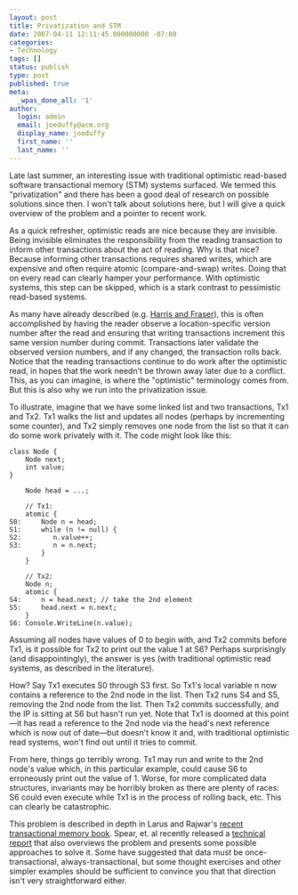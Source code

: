 ```yaml
---
layout: post
title: Privatization and STM
date: 2007-04-11 12:11:45.000000000 -07:00
categories:
- Technology
tags: []
status: publish
type: post
published: true
meta:
  _wpas_done_all: '1'
author:
  login: admin
  email: joeduffy@acm.org
  display_name: joeduffy
  first_name: ''
  last_name: ''
---
```

Late last summer, an interesting issue with traditional optimistic read-based software
transactional memory (STM) systems surfaced.  We termed this "privatization"
and there has been a good deal of research on possible solutions since then.
I won't talk about solutions here, but I will give a quick overview of the problem
and a pointer to recent work.

As a quick refresher, optimistic reads are nice because they are invisible.
Being invisible eliminates the responsibility from the reading transaction to inform
other transactions about the act of reading.  Why is that nice?  Because
informing other transactions requires shared writes, which are expensive and often
require atomic (compare-and-swap) writes.  Doing that on every read can clearly
hamper your performance.  With optimistic systems, this step can be skipped,
which is a stark contrast to pessimistic read-based systems.

As many have already described (e.g. [Harris and Fraser](http://research.microsoft.com/~tharris/papers/2003-oopsla.pdf)),
this is often accomplished by having the reader observe a location-specific version
number after the read and ensuring that writing transactions increment this same
version number during commit.  Transactions later validate the observed version
numbers, and if any changed, the transaction rolls back.  Notice that the reading
transactions continue to do work after the optimistic read, in hopes that the work
needn't be thrown away later due to a conflict.  This, as you can imagine,
is where the "optimistic" terminology comes from.  But this is also why
we run into the privatization issue.

To illustrate, imagine that we have some linked list and two transactions, Tx1 and
Tx2.  Tx1 walks the list and updates all nodes (perhaps by incrementing some
counter), and Tx2 simply removes one node from the list so that it can do some work
privately with it.  The code might look like this:

```
class Node {
    Node next;
    int value;
}

    Node head = ...;

    // Tx1:
    atomic {
S0:     Node n = head;
S1:     while (n != null) {
S2:        n.value++;
S3:        n = n.next;
        }
    }

    // Tx2:
    Node n;
    atomic {
S4:     n = head.next; // take the 2nd element
S5:     head.next = n.next;
    }
S6: Console.WriteLine(n.value);
```

Assuming all nodes have values of 0 to begin with, and Tx2 commits before Tx1,
is it possible for Tx2 to print out the value 1 at S6?  Perhaps surprisingly
(and disappointingly), the answer is yes (with traditional optimistic read systems,
as described in the literature).

How?  Say Tx1 executes S0 through S3 first.  So Tx1's local variable
n now contains a reference to the 2nd node in the list.  Then Tx2 runs S4 and
S5, removing the 2nd node from the list.  Then Tx2 commits successfully, and
the IP is sitting at S6 but hasn't run yet.  Note that Tx1 is doomed at this
point—it has read a reference to the 2nd node via the head's next reference which
is now out of date—but doesn't know it and, with traditional optimistic read
systems, won't find out until it tries to commit.

From here, things go terribly wrong.  Tx1 may run and write to the 2nd node's
value which, in this particular example, could cause S6 to erroneously print out
the value of 1.  Worse, for more complicated data structures, invariants may
be horribly broken as there are plenty of races: S6 could even execute while Tx1
is in the process of rolling back, etc.  This can clearly be catastrophic.

This problem is described in depth in Larus and Rajwar's [recent transactional
memory book](http://www.amazon.com/exec/obidos/ASIN/1598291246/bluebytesoftw-20).
Spear, et. al recently released a [technical report](http://www.cs.rochester.edu/u/scott/papers/2007_TR915.pdf)
that also overviews the problem and presents some possible approaches to solve it.  Some
have suggested that data must be once-transactional, always-transactional, but some
thought exercises and other simpler examples should be sufficient to convince you
that that direction isn't very straightforward either.

